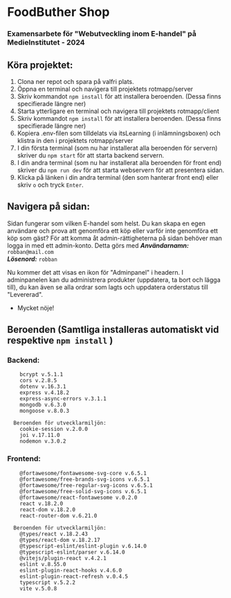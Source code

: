 # FoodButher Shop
### Examensarbete för "Webutveckling inom E-handel" på MedieInstitutet - 2024

## Köra projektet: 
1. Clona ner repot och spara på valfri plats.
2. Öppna en terminal och navigera till projektets rotmapp/server
3. Skriv kommandot `npm install` för att installera beroenden. (Dessa finns specifierade längre ner)
4. Starta ytterligare en terminal och navigera till projektets rotmapp/client
5. Skriv kommandot `npm install` för att installera beroenden. (Dessa finns specifierade längre ner)
6. Kopiera .env-filen som tilldelats via itsLearning (i inlämningsboxen) och klistra in den i projektets rotmapp/server
7. I din första terminal (som nu har installerat alla beroenden för servern) skriver du `npm start` för att starta backend servern.
8. I din andra terminal (som nu har installerat alla beroenden för front end) skriver du `npm run dev` för att starta webservern för att presentera sidan.
9. Klicka på länken i din andra terminal (den som hanterar front end) eller skriv `o` och tryck `Enter`. 

## Navigera på sidan: 
Sidan fungerar som vilken E-handel som helst. Du kan skapa en egen användare och prova att genomföra ett köp eller varför inte genomföra ett köp som gäst? 
För att komma åt admin-rättigheterna på sidan behöver man logga in med ett admin-konto. Detta görs med 
***Användarnamn:*** `robban@mail.com` <br/>
***Lösenord:*** `robban`

Nu kommer det att visas en ikon för "Adminpanel" i headern. I adminpanelen kan du administrera produkter (uppdatera, ta bort och lägga till), du kan även se alla ordrar som lagts och uppdatera orderstatus till "Levererad". 

- Mycket nöje!

## Beroenden (Samtliga installeras automatiskt vid respektive `npm install` )
### Backend: 
```
    bcrypt v.5.1.1
    cors v.2.8.5
    dotenv v.16.3.1
    express v.4.18.2
    express-async-errors v.3.1.1
    mongodb v.6.3.0
    mongoose v.8.0.3
  
  Beroenden för utvecklarmiljön: 
    cookie-session v.2.0.0
    joi v.17.11.0
    nodemon v.3.0.2
```
### Frontend: 
```
    @fortawesome/fontawesome-svg-core v.6.5.1
    @fortawesome/free-brands-svg-icons v.6.5.1
    @fortawesome/free-regular-svg-icons v.6.5.1
    @fortawesome/free-solid-svg-icons v.6.5.1
    @fortawesome/react-fontawesome v.0.2.0
    react v.18.2.0
    react-dom v.18.2.0
    react-router-dom v.6.21.0
  
  Beroenden för utvecklarmiljön: 
    @types/react v.18.2.43
    @types/react-dom v.18.2.17
    @typescript-eslint/eslint-plugin v.6.14.0
    @typescript-eslint/parser v.6.14.0
    @vitejs/plugin-react v.4.2.1
    eslint v.8.55.0
    eslint-plugin-react-hooks v.4.6.0
    eslint-plugin-react-refresh v.0.4.5
    typescript v.5.2.2
    vite v.5.0.8
```
  
